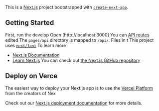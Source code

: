 This is a [Next.js](https://nextjs.org) project bootstrapped with [`create-next-app`](https://nextjs.org/docs/pages/api-reference/create-next-app).

## Getting Started

First, run the develop
Open [http://localhost:3000]
You can
[API routes](https://nextjs.org/docs/pages/building-your-application/routng/ap-routes)
edited
The `pages/api` directory is mapped to `/api/`. Files in t
This project uses [`next/font`](https://nextjs.org/docs/pages/building-your-application/optimizing/fonts) 
To learn more 
- [Next.js Documentation](https://nextjs.org/docs)
- [Learn Next.js](https://nextjs.org/learn-pages-router) 
You can check out [the Next.js GitHub repository](https://github.com/vercel/next.js) 
## Deploy on Verce
The easiest way to deploy your Next.js app is to use the [Vercel Platform](https://vercel.com/new?utm_medium=default-template&filter=next.js&utm_source=create-next-app&utm_campaign=create-next-app-readme) from the creators of Nex

Check out our [Next.js deployment documentation](https://nextjs.org/docs/pages/building-your-application/deploying) for more details.
